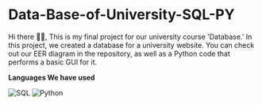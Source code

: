 # Data-Base-of-University-SQL-PY

Hi there 👋🏻,
This is my final project for our university course 'Database.' In this project, we created a database for a university website. You can check out our EER diagram in the repository, as well as a Python code that performs a basic GUI for it.



**Languages We have used**

![SQL](https://img.shields.io/badge/-SQL-000000?style=flat&logo=MySQL)
![Python](https://img.shields.io/badge/-Python-000000?style=flat&logo=python)
